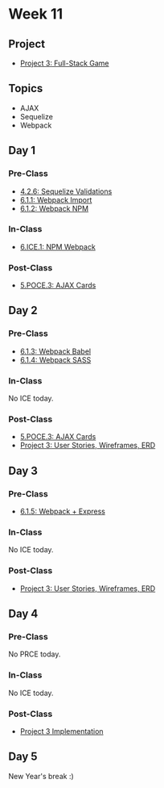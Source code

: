 # Week 11

## Project

* [Project 3: Full-Stack Game](../../projects/project-3-full-stack-game.md)

## Topics

* AJAX
* Sequelize
* Webpack

## Day 1

### Pre-Class

* [4.2.6: Sequelize Validations](../../4-back-end-structure/4.2-sequelize/4.2.6-sequelize-validations.md)
* [6.1.1: Webpack Import](../../6-front-end-infrastructure/6.1-webpack/6.1.1-webpack-with-local-modules.md)
* [6.1.2: Webpack NPM](../../6-front-end-infrastructure/6.1-webpack/6.1.2-webpack-with-npm-modules.md)

### In-Class

* [6.ICE.1: NPM Webpack](../../6-front-end-infrastructure/6.ice-in-class-exercises/6.ice.1-npm-webpack.md)

### Post-Class

* [5.POCE.3: AJAX Cards](../../5-full-stack/5.poce-post-class-exercises/5.poce.3-ajax-cards.md)

## Day 2

### Pre-Class

* [6.1.3: Webpack Babel](../../6-front-end-infrastructure/6.1-webpack/6.1.3-webpack-with-babel.md)
* [6.1.4: Webpack SASS](../../6-front-end-infrastructure/6.1-webpack/6.1.4-webpack-with-sass.md)

### In-Class

No ICE today.

### Post-Class

* [5.POCE.3: AJAX Cards](../../5-full-stack/5.poce-post-class-exercises/5.poce.3-ajax-cards.md)
* [Project 3: User Stories, Wireframes, ERD](../../projects/project-3-full-stack-game.md#ideation-phase-1)

## Day 3

### Pre-Class

* [6.1.5: Webpack + Express](../../6-front-end-infrastructure/6.1-webpack/6.1.5-webpack-with-express.md)

### In-Class

No ICE today.

### Post-Class

* [Project 3: User Stories, Wireframes, ERD](../../projects/project-3-full-stack-game.md#ideation-phase-2)

## Day 4

### Pre-Class

No PRCE today.

### In-Class

No ICE today.

### Post-Class

* [Project 3 Implementation](../../projects/project-3-full-stack-game.md)

## Day 5

New Year's break :\)

